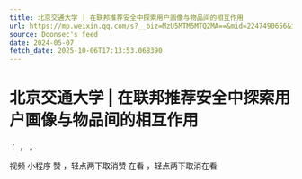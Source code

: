 ```yaml
---
title: 北京交通大学 | 在联邦推荐安全中探索用户画像与物品间的相互作用
url: https://mp.weixin.qq.com/s?__biz=MzU5MTM5MTQ2MA==&mid=2247490656&idx=1&sn=4ece8e0389a897d515e04a6538650f7e
source: Doonsec's feed
date: 2024-05-07
fetch_date: 2025-10-06T17:13:53.068390
---
```


# 北京交通大学 | 在联邦推荐安全中探索用户画像与物品间的相互作用

：
，
。

视频
小程序
赞
，轻点两下取消赞
在看
，轻点两下取消在看